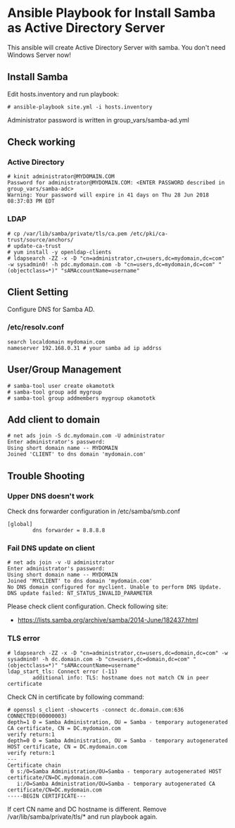 # Ansible Playbook for Install Samba as Active Directory Server

This ansible will create Active Directory Server with samba.
You don't need Windows Server now!

## Install Samba

Edit hosts.inventory and run playbook:

    # ansible-playbook site.yml -i hosts.inventory

Administrator password is written in group_vars/samba-ad.yml

## Check working

### Active Directory

    # kinit administrator@MYDOMAIN.COM
    Password for administrator@MYDOMAIN.COM: <ENTER PASSWORD described in group_vars/samba-adc>
    Warning: Your password will expire in 41 days on Thu 28 Jun 2018 08:37:03 PM EDT

### LDAP

    # cp /var/lib/samba/private/tls/ca.pem /etc/pki/ca-trust/source/anchors/
    # update-ca-trust
    # yum install -y openldap-clients
    # ldapsearch -ZZ -x -D "cn=administrator,cn=users,dc=mydomain,dc=com" -w sysadmin0! -h pdc.mydomain.com -b "cn=users,dc=mydomain,dc=com" "(objectclass=*)" "sAMAccountName=username"

## Client Setting

Configure DNS for Samba AD.

### /etc/resolv.conf

    search localdomain mydomain.com
    nameserver 192.168.0.31 # your samba ad ip addrss

## User/Group Management

    # samba-tool user create okamototk
    # samba-tool group add mygroup
    # samba-tool group addmembers mygroup okamototk

## Add client to domain

    # net ads join -S dc.mydomain.com -U administrator
    Enter administrator's password:
    Using short domain name -- MYDOMAIN
    Joined 'CLIENT' to dns domain 'mydomain.com'



## Trouble Shooting

### Upper DNS doesn't work

Check dns forwarder configuration in /etc/samba/smb.conf

    [global]
            dns forwarder = 8.8.8.8

### Fail DNS update on client

    # net ads join -v -U administrator
    Enter administrator's password:
    Using short domain name -- MYDOMAIN
    Joined 'MYCLIENT' to dns domain 'mydomain.com'
    No DNS domain configured for myclient. Unable to perform DNS Update.
    DNS update failed: NT_STATUS_INVALID_PARAMETER

Please check client configuration. Check following site:

* https://lists.samba.org/archive/samba/2014-June/182437.html

### TLS error 

    # ldapsearch -ZZ -x -D "cn=administrator,cn=users,dc=domain,dc=com" -w sysadmin0! -h dc.domain.com -b "cn=users,dc=domain,dc=com" "(objectclass=*)" "sAMAccountName=username"
    ldap_start_tls: Connect error (-11)
            additional info: TLS: hostname does not match CN in peer certificate

Check CN in certificate by following command:

    # openssl s_client -showcerts -connect dc.domain.com:636
    CONNECTED(00000003)
    depth=1 O = Samba Administration, OU = Samba - temporary autogenerated CA certificate, CN = DC.mydomain.com
    verify return:1
    depth=0 O = Samba Administration, OU = Samba - temporary autogenerated HOST certificate, CN = DC.mydomain.com
    verify return:1
    ---
    Certificate chain
     0 s:/O=Samba Administration/OU=Samba - temporary autogenerated HOST certificate/CN=DC.mydomain.com
       i:/O=Samba Administration/OU=Samba - temporary autogenerated CA certificate/CN=DC.mydomain.com
    -----BEGIN CERTIFICATE---

If cert CN name and DC hostname is different. Remove /var/lib/samba/private/tls/* and run playbook again.
